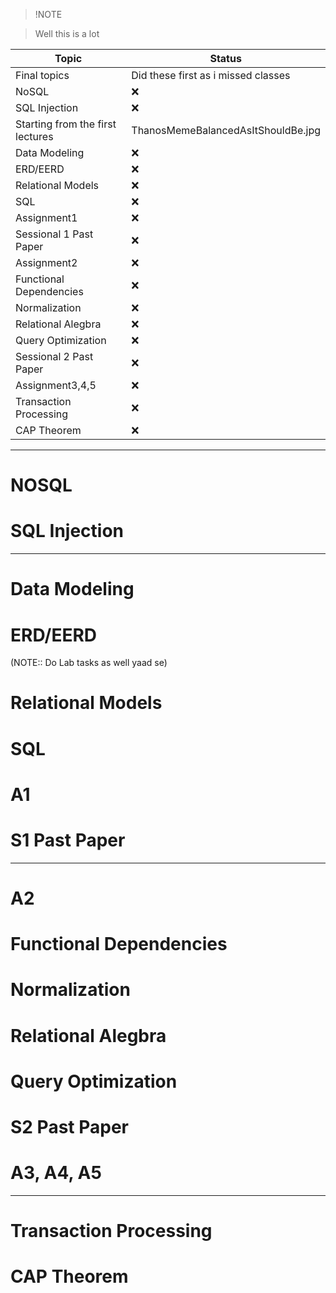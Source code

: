 >!NOTE

>Well this is a lot

| Topic                            | Status                              |
| -------------------------------- | ----------------------------------- |
| Final topics                     | Did these first as i missed classes |
| NoSQL                            | :x:                                 |
| SQL Injection                    | :x:                                 |
| Starting from the first lectures | ThanosMemeBalancedAsItShouldBe.jpg  |
| Data Modeling                    | :x:                                 |
| ERD/EERD                         | :x:                                 |
| Relational Models                | :x:                                 |
| SQL                              | :x:                                 |
| Assignment1                      | :x:                                 |
| Sessional 1 Past Paper           | :x:                                 |
| Assignment2                      | :x:                                 |
| Functional Dependencies          | :x:                                 |
| Normalization                    | :x:                                 |
| Relational Alegbra               | :x:                                 |
| Query Optimization               | :x:                                 |
| Sessional 2 Past Paper           | :x:                                 |
| Assignment3,4,5                  | :x:                                 |
| Transaction Processing           | :x:                                 |
| CAP Theorem                      | :x:                                    |

<!--
:white_check_mark:
:x:
-->

---
# NOSQL
# SQL Injection
---
# Data Modeling
# ERD/EERD

(NOTE:: Do Lab tasks as well yaad se)

# Relational Models
# SQL
# A1
# S1 Past Paper
---
# A2
# Functional Dependencies
# Normalization
# Relational Alegbra
# Query Optimization
# S2 Past Paper
# A3, A4, A5
---
# Transaction Processing
# CAP Theorem